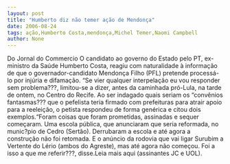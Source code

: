 ```yaml
---
layout: post
title: "Humberto diz não temer ação de Mendonça"
date: 2006-08-24
tags: ação,Humberto Costa,mendonça,Michel Temer,Naomi Campbell
author: None
---
```

Do Jornal do Commercio
O candidato ao governo do Estado pelo PT, ex-ministro da Saúde Humberto Costa, reagiu com naturalidade à informação de que o governador-candidato Mendonça Filho (PFL) pretende processá-lo por injúria e difamação. 
“Se vier qualquer interpelação eu vou responder sem
 problema???, limitou-se a dizer, antes da caminhada pró-Lula, na tarde de ontem, no Centro do Recife. Ao ser indagado quais seriam os “convênios fantasmas??? que o pefelista teria firmado com prefeituras para atrair apoio para a reeleição, o petista respondeu de forma genérica e citou dois exemplos.“Foram coisas que foram prometidas, assinadas e sequer começaram. Uma escola pública, que anunciaram que seria reformada, no munic?pio de Cedro (Sertão). Derrubaram a escola e até agora a construção não foi retomada. E o anúncio da rodovia que vai ligar Surubim a Vertente do Lério (ambos do Agreste), mas até agora não começou. Foi a isso a que me referir???, disse.Leia mais aqui (assinantes JC e UOL). 